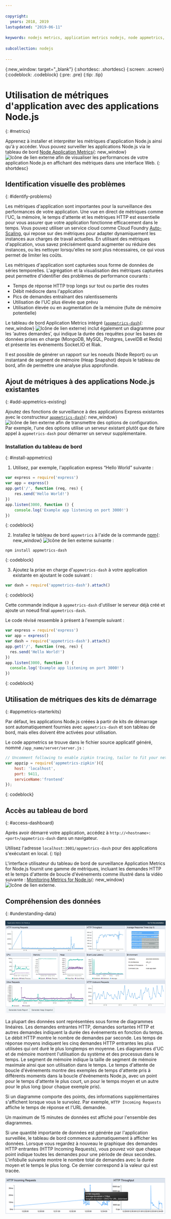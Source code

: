 ```yaml
---

copyright:
  years: 2018, 2019
lastupdated: "2019-06-11"

keywords: nodejs metrics, application metrics nodejs, node appmetrics, nodejs autoscaling, nodejs dash, appmetrics-dashs nodejs

subcollection: nodejs

---
```


{:new_window: target="_blank"}
{:shortdesc: .shortdesc}
{:screen: .screen}
{:codeblock: .codeblock}
{:pre: .pre}
{:tip: .tip}

# Utilisation de métriques d'application avec des applications Node.js
{: #metrics}

Apprenez à installer et interpréter les métriques d'application Node.js ainsi qu'à y accéder. Vous pouvez surveiller les applications Node.js via le tableau de bord [Node Application Metrics](https://developer.ibm.com/open/projects/node-application-metrics/){: new_window} ![Icône de lien externe](../icons/launch-glyph.svg "Icône de lien externe") afin de visualiser les performances de votre application Node.js en affichant des métriques dans une interface Web.
{: shortdesc}

## Identification visuelle des problèmes
{: #identify-problems}

Les métriques d'application sont importantes pour la surveillance des performances de votre application. Une vue en direct de métriques comme l'UC, la mémoire, le temps d'attente et les métriques HTTP est essentielle pour vous assurer que votre application fonctionne efficacement dans le temps. Vous pouvez utiliser un service cloud comme Cloud Foundry [Auto-Scaling](/docs/services/Auto-Scaling?topic=Auto-Scaling), qui repose sur des métriques pour adapter dynamiquement les instances aux charges de travail actuelles. En utilisant des métriques d'application, vous savez précisément quand augmenter ou réduire des instances, ou les nettoyer lorsqu'elles ne sont plus nécessaires, ce qui vous permet de limiter les coûts.

Les métriques d'application sont capturées sous forme de données de séries temporelles. L'agrégation et la visualisation des métriques capturées peut permettre d'identifier des problèmes de performance courants :

* Temps de réponse HTTP trop longs sur tout ou partie des routes
* Débit médiocre dans l'application
* Pics de demandes entraînant des ralentissements
* Utilisation de l'UC plus élevée que prévu
* Utilisation élevée ou en augmentation de la mémoire (fuite de mémoire potentielle)

Le tableau de bord Application Metrics intégré ([`appmetrics-dash`](https://github.com/RuntimeTools/appmetrics-dash){: new_window} ![Icône de lien externe](../icons/launch-glyph.svg "Icône de lien externe")) inclut également un diagramme pour les ‘autres demandes’, qui indique la durée des requêtes pour les bases de données prises en charge (MongoDB, MySQL, Postgres, LevelDB et Redis) et présente les événements Socket.IO et Riak.

Il est possible de générer un rapport sur les noeuds (Node Report) ou un instantané de segment de mémoire (Heap Snapshot) depuis le tableau de bord, afin de permettre une analyse plus approfondie.

## Ajout de métriques à des applications Node.js existantes
{: #add-appmetrics-existing}

Ajoutez des fonctions de surveillance à des applications Express existantes avec le constructeur [`appmetrics-dash`](https://github.com/RuntimeTools/appmetrics-dash){: new_window} ![Icône de lien externe](../icons/launch-glyph.svg "Icône de lien externe") afin de transmettre des options de configuration. Par exemple, l'une des options utilise un serveur existant plutôt que de faire appel à `appmetrics-dash` pour démarrer un serveur supplémentaire.

### Installation du tableau de bord
{: #install-appmetrics}

1. Utilisez, par exemple, l'application express “Hello World” suivante :
  ```js
  var express = require('express')
  var app = express()
  app.get('/', function (req, res) {
      res.send('Hello World!')
  })
  app.listen(3000, function () {
      console.log('Example app listening on port 3000!')
  })
  ```
  {: codeblock}

2. Installez le tableau de bord `appmetrics` à l'aide de la commande [npm](https://nodejs.org/en/){: new_window} ![Icône de lien externe](../icons/launch-glyph.svg "Icône de lien externe") suivante :
  ```
  npm install appmetrics-dash
  ```
  {: codeblock}

3. Ajoutez la prise en charge d'`appmetrics-dash` à votre application existante en ajoutant le code suivant :
  ```js
  var dash = require('appmetrics-dash').attach()
  ```
  {: codeblock}

  Cette commande indique à `appmetrics-dash` d'utiliser le serveur déjà créé et ajoute un noeud final `appmetrics-dash`.

  Le code révisé ressemble à présent à l'exemple suivant :
  ```js
  var express = require('express')
  var app = express()
  var dash = require('appmetrics-dash').attach()
  app.get('/', function (req, res) {
    res.send('Hello World!')
  })
  app.listen(3000, function () {
    console.log('Example app listening on port 3000!')
  })
  ```
  {: codeblock}

## Utilisation de métriques des kits de démarrage
{: #appmetrics-starterkits}

Par défaut, les applications Node.js créées à partir de kits de démarrage sont automatiquement fournies avec `appmetrics-dash` et son tableau de bord, mais elles doivent être activées pour utilisation.

Le code appmetrics se trouve dans le fichier source applicatif généré, nommé `/app_name/server/server.js` :
```js
// Uncomment following to enable zipkin tracing, tailor to fit your network configuration:
var appzip = require('appmetrics-zipkin')({
    host: 'localhost',
    port: 9411,
    serviceName:'frontend'
});
```
{: codeblock}

## Accès au tableau de bord
{: #access-dashboard}

Après avoir démarré votre application, accédez à `http://<hostname>:<port>/appmetrics-dash` dans un navigateur.

Utilisez l'adresse `localhost:3001/appmetrics-dash` pour des applications s'exécutant en local.
{: tip}

L'interface utilisateur du tableau de bord de surveillance Application Metrics for Node.js fournit une gamme de métriques, incluant les demandes HTTP et le temps d'attente de boucle d'événements comme illustré dans la vidéo suivante : [Monitoring Metrics for Node.js](https://www.youtube.com/watch?v=7hV8gKlMYLs&feature=youtu.be){: new_window} ![Icône de lien externe](../icons/launch-glyph.svg "Icône de lien externe").

## Compréhension des données
{: #understanding-data}

![Tableau de bord Appmetrics](images/appmetricsdash-1.png "Tableau de bord Appmetrics")

La plupart des données sont représentées sous forme de diagrammes linéaires. Les demandes entrantes HTTP, demandes sortantes HTTP et autres demandes indiquent la durée des événements en fonction du temps. Le débit HTTP montre le nombre de demandes par seconde. Les temps de réponse moyens indiquent les cinq demandes HTTP entrantes les plus utilisées qui ont duré le plus longtemps en moyenne. Les diagrammes d'UC et de mémoire montrent l'utilisation du système et des processus dans le temps. Le segment de mémoire indique la taille de segment de mémoire maximale ainsi que son utilisation dans le temps. Le temps d'attente de boucle d'événements montre des exemples de temps d'attente pris à différents moments dans la boucle d'événements Node.js, avec un point pour le temps d'attente le plus court, un pour le temps moyen et un autre pour le plus long (pour chaque exemple pris).

Si un diagramme comporte des points, des informations supplémentaires s'affichent lorsque vous le survolez. Par exemple, `HTTP Incoming Requests` affiche le temps de réponse et l'URL demandée.

Un maximum de 15 minutes de données est affiché pour l'ensemble des diagrammes.

Si une quantité importante de données est générée par l'application surveillée, le tableau de bord commence automatiquement à afficher les données. Lorsque vous regardez à nouveau le graphique des demandes HTTP entrantes (HTTP Incoming Requests), vous pouvez voir que chaque point indique toutes les demandes pour une période de deux secondes. L'infobulle suivante montre le nombre total de demandes avec la durée moyen et le temps le plus long. Ce dernier correspond à la valeur qui est tracée.

![Afficher l'infobulle](images/tooltip-1.png)




